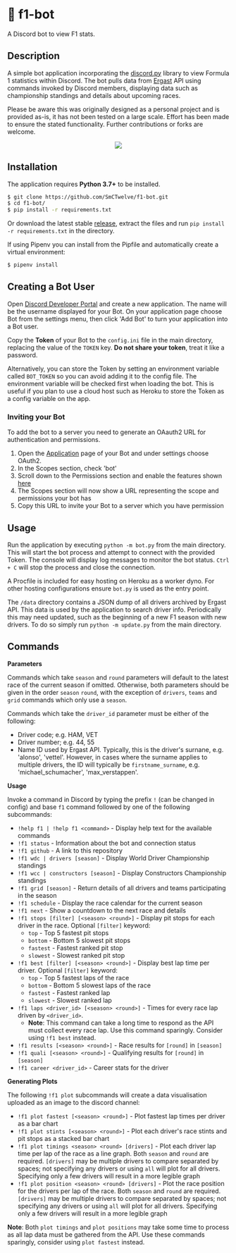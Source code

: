 # 🏁 f1-bot
A Discord bot to view F1 stats.

## Description
A simple bot application incorporating the [discord.py](https://github.com/Rapptz/discord.py/tree/rewrite) library to view Formula 1 statistics within Discord. The bot pulls data from [Ergast](http://ergast.com/mrd/) API using commands invoked by Discord members, displaying data such as championship standings and details about upcoming races.

Please be aware this was originally designed as a personal project and is provided as-is, it has not been tested on a large scale. Effort has been made to ensure the stated functionality. Further contributions or forks are welcome.

<p align="center"><img src="https://i.imgur.com/Up0Oo1g.gif" /></p>

## Installation
The application requires **Python 3.7+** to be installed.

```bash
$ git clone https://github.com/SmCTwelve/f1-bot.git
$ cd f1-bot/
$ pip install -r requirements.txt
```
Or download the latest stable [release](https://github.com/SmCTwelve/f1-bot/releases), extract the files and run `pip install -r requirements.txt` in the directory. 

If using Pipenv you can install from the Pipfile and automatically create a virtual environment:
```bash
$ pipenv install
```



## Creating a Bot User
Open [Discord Developer Portal](https://discordapp.com/developers/applications/) and create a new application. The name will be the username displayed for your Bot. On your application page choose Bot from the settings menu, then click 'Add Bot' to turn your application into a Bot user.

Copy the **Token** of your Bot to the `config.ini` file in the main directory, replacing the value of the `TOKEN` key. **Do not share your token**, treat it like a password.

Alternatively, you can store the Token by setting an environment variable called `BOT_TOKEN` so you can avoid adding it to the config file. The environment variable will be checked first when loading the bot. This is useful if you plan to use a cloud host such as Heroku to store the Token as a config variable on the app.

### Inviting your Bot
To add the bot to a server you need to generate an OAauth2 URL for authentication and permissions.

1. Open the [Application](https://discordapp.com/developers/applications/) page of your Bot and under settings choose OAuth2.
2. In the Scopes section, check 'bot'
3. Scroll down to the Permissions section and enable the features shown [here](https://i.imgur.com/1bQ9xD8.png)
4. The Scopes section will now show a URL representing the scope and permissions your bot has
5. Copy this URL to invite your Bot to a server which you have permission

## Usage
Run the application by executing `python -m bot.py` from the main directory. This will start the bot process and attempt to connect with the provided Token. The console will display log messages to monitor the bot status. `Ctrl + C` will stop the process and close the connection.

A Procfile is included for easy hosting on Heroku as a worker dyno. For other hosting configurations ensure `bot.py` is used as the entry point.

The `/data` directory contains a JSON dump of all drivers archived by Ergast API. This data is used by the application to search driver info. Periodically this may need updated, such as the beginning of a new F1 season with new drivers. To do so simply run `python -m update.py` from the main directory.

## Commands

**Parameters**

Commands which take `season` and `round` parameters will default to the latest race of the current season if omitted. Otherwise, both parameters should be given in the order `season` `round`, with the exception of `drivers`, `teams` and `grid` commands which only use a `season`.

Commands which take the `driver_id` parameter must be either of the following:
  - Driver code; e.g. HAM, VET
  - Driver number; e.g. 44, 55
  - Name ID used by Ergast API. Typically, this is the driver's surnane, e.g. 'alonso', 'vettel'. However, in cases where the surname applies to multiple drivers, the ID will typically be `firstname_surname`, e.g. 'michael_schumacher', 'max_verstappen'.

**Usage**

Invoke a command in Discord by typing the prefix `!` (can be changed in config) and base `f1` command followed by one of the following subcommands:

- `!help f1 | !help f1 <command>` -  Display help text for the available commands
- `!f1 status` - Information about the bot and connection status
- `!f1 github` - A link to this repository
- `!f1 wdc | drivers [season]` - Display World Driver Championship standings
- `!f1 wcc | constructors [season]` - Display Constructors Championship standings
- `!f1 grid [season]` -  Return details of all drivers and teams participating in the season
- `!f1 schedule` -  Display the race calendar for the current season
- `!f1 next` -  Show a countdown to the next race and details
- `!f1 stops [filter] [<season> <round>]` - Display pit stops for each driver in the race. Optional `[filter]` keyword:
  - `top` - Top 5 fastest pit stops
  - `bottom` -  Bottom 5 slowest pit stops
  - `fastest` - Fastest ranked pit stop
  - `slowest` - Slowest ranked pit stop
- `!f1 best [filter] [<season> <round>]` - Display best lap time per driver. Optional `[filter]` keyword:
  - `top` - Top 5 fastest laps of the race
  - `bottom` -  Bottom 5 slowest laps of the race
  - `fastest` - Fastest ranked lap
  - `slowest` - Slowest ranked lap
- `!f1 laps <driver_id> [<season> <round>]` -  Times for every race lap driven by `<driver_id>`.
  - **Note**: This command can take a long time to respond as the API must collect every race lap. Use this command sparingly. Consider using `!f1 best` instead.
- `!f1 results [<season> <round>]` - Race results for `[round]` in `[season]`
- `!f1 quali [<season> <round>]` - Qualifying results for `[round]` in `[season]`
- `!f1 career <driver_id>` -  Career stats for the driver

**Generating Plots**

The following `!f1 plot` subcommands will create a data visualisation uploaded as an image to the discord channel:

- `!f1 plot fastest [<season> <round>]` - Plot fastest lap times per driver as a bar chart
- `!f1 plot stints [<season> <round>]` - Plot each driver's race stints and pit stops as a stacked bar chart
- `!f1 plot timings <season> <round> [drivers]` - Plot each driver lap time per lap of the race as a line graph. Both `season` and `round` are required. `[drivers]` may be multiple drivers to compare separated by spaces; not specifying any drivers or using `all` will plot for all drivers. Specifying only a few drivers will result in a more legible graph
- `!f1 plot position <season> <round> [drivers]` - Plot the race position for the drivers per lap of the race. Both `season` and `round` are required. `[drivers]` may be multiple drivers to compare separated by spaces; not specifying any drivers or using `all` will plot for all drivers. Specifying only a few drivers will result in a more legible graph

**Note**: Both `plot timings` and `plot positions` may take some time to process as all lap data must be gathered from the API. Use these commands sparingly, consider using `plot fastest` instead.


